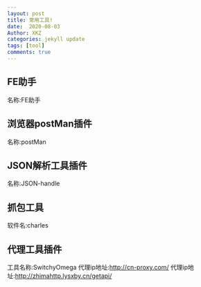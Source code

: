 ```yaml
---
layout: post
title: 常用工具!
date:  2020-08-03
Author: XKZ
categories: jekyll update
tags: [tool]
comments: true
---
```

## FE助手
名称:FE助手
## 浏览器postMan插件
名称:postMan
## JSON解析工具插件
名称:JSON-handle
## 抓包工具
软件名:charles
## 代理工具插件
工具名称:SwitchyOmega 
代理ip地址:http://cn-proxy.com/ 
代理ip地址:http://zhimahttp.lysxby.cn/getapi/  